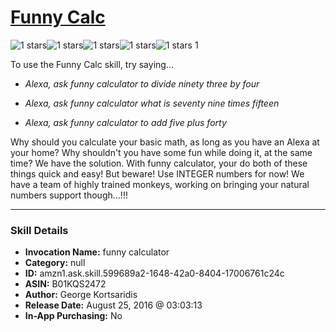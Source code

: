 # [Funny Calc](http://alexa.amazon.com/#skills/amzn1.ask.skill.599689a2-1648-42a0-8404-17006761c24c)
![1 stars](../../images/ic_star_black_18dp_1x.png)![1 stars](../../images/ic_star_border_black_18dp_1x.png)![1 stars](../../images/ic_star_border_black_18dp_1x.png)![1 stars](../../images/ic_star_border_black_18dp_1x.png)![1 stars](../../images/ic_star_border_black_18dp_1x.png) 1

To use the Funny Calc skill, try saying...

* *Alexa, ask funny calculator to divide ninety three by four*

* *Alexa, ask funny calculator what is seventy nine times fifteen*

* *Alexa, ask funny calculator to add five plus forty*

Why should you calculate your basic math, as long as you have an Alexa at your home?
Why shouldn't you have some fun while doing it, at the same time?
We have the solution. 
With funny calculator, your do both of these things quick and easy!
But beware! Use INTEGER numbers for now! 
We have a team of highly trained monkeys, working on bringing your natural numbers support though...!!!

***

### Skill Details

* **Invocation Name:** funny calculator
* **Category:** null
* **ID:** amzn1.ask.skill.599689a2-1648-42a0-8404-17006761c24c
* **ASIN:** B01KQS2472
* **Author:** George Kortsaridis
* **Release Date:** August 25, 2016 @ 03:03:13
* **In-App Purchasing:** No
